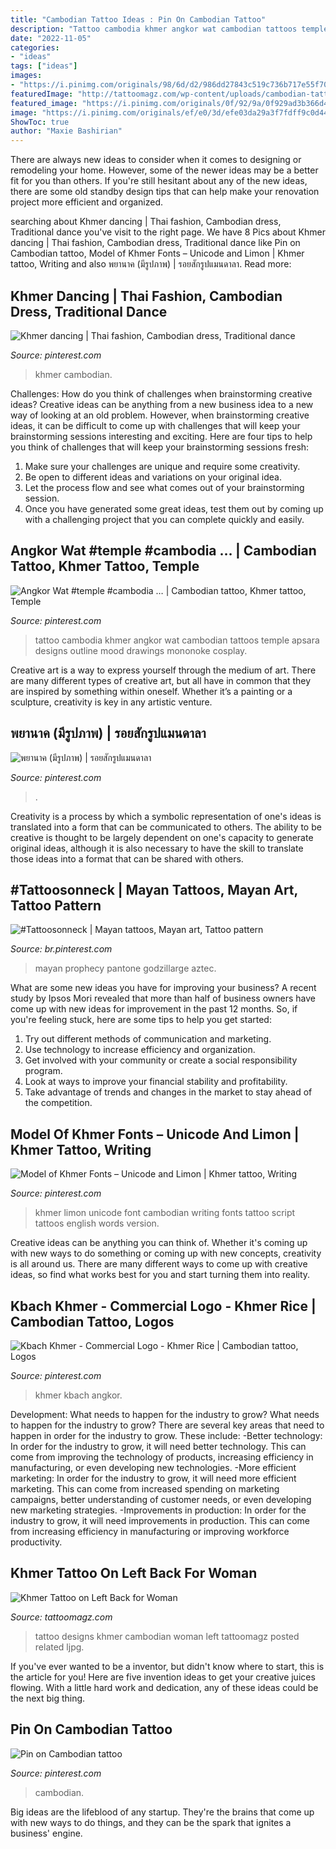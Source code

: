 ```yaml
---
title: "Cambodian Tattoo Ideas : Pin On Cambodian Tattoo"
description: "Tattoo cambodia khmer angkor wat cambodian tattoos temple apsara designs outline mood drawings mononoke cosplay"
date: "2022-11-05"
categories:
- "ideas"
tags: ["ideas"]
images:
- "https://i.pinimg.com/originals/98/6d/d2/986dd27843c519c736b717e55f70f72f.jpg"
featuredImage: "http://tattoomagz.com/wp-content/uploads/cambodian-tattoo-designs-ljpg-1841.jpg"
featured_image: "https://i.pinimg.com/originals/0f/92/9a/0f929ad3b366d4dbfbce540885a32593.jpg"
image: "https://i.pinimg.com/originals/ef/e0/3d/efe03da29a3f7fdff9c0d44c280b3194.jpg"
ShowToc: true
author: "Maxie Bashirian"
---
```



There are always new ideas to consider when it comes to designing or remodeling your home. However, some of the newer ideas may be a better fit for you than others. If you're still hesitant about any of the new ideas, there are some old standby design tips that can help make your renovation project more efficient and organized.

	

		
searching about Khmer dancing | Thai fashion, Cambodian dress, Traditional dance you've visit to the right page. We have 8 Pics about Khmer dancing | Thai fashion, Cambodian dress, Traditional dance like Pin on Cambodian tattoo, Model of Khmer Fonts – Unicode and Limon | Khmer tattoo, Writing and also พยานาค (มีรูปภาพ) | รอยสักรูปแมนดาลา. Read more:
		
    
## Khmer Dancing | Thai Fashion, Cambodian Dress, Traditional Dance

<img loading=lazy src="https://i.pinimg.com/originals/cd/85/da/cd85da59f0a46e3d40c1e1da46a734a4.jpg" onerror="this.onerror=null;this.src='https://tse1.mm.bing.net/th?id=OIP.KoE3lgg5l0_eiOQmwuad6wHaKP&amp;pid=15.1';" alt="Khmer dancing | Thai fashion, Cambodian dress, Traditional dance">

_Source: pinterest.com_

>khmer cambodian. 

	

Challenges: How do you think of challenges when brainstorming creative ideas?
Creative ideas can be anything from a new business idea to a new way of looking at an old problem. However, when brainstorming creative ideas, it can be difficult to come up with challenges that will keep your brainstorming sessions interesting and exciting. Here are four tips to help you think of challenges that will keep your brainstorming sessions fresh: 
1) Make sure your challenges are unique and require some creativity.
2) Be open to different ideas and variations on your original idea.
3) Let the process flow and see what comes out of your brainstorming session.
4) Once you have generated some great ideas, test them out by coming up with a challenging project that you can complete quickly and easily.

    
## Angkor Wat #temple #cambodia … | Cambodian Tattoo, Khmer Tattoo, Temple

<img loading=lazy src="https://i.pinimg.com/originals/0f/92/9a/0f929ad3b366d4dbfbce540885a32593.jpg" onerror="this.onerror=null;this.src='https://tse1.mm.bing.net/th?id=OIP.sj4Ypa8Hf4irpELdicYmQgHaJ8&amp;pid=15.1';" alt="Angkor Wat #temple #cambodia … | Cambodian tattoo, Khmer tattoo, Temple">

_Source: pinterest.com_

>tattoo cambodia khmer angkor wat cambodian tattoos temple apsara designs outline mood drawings mononoke cosplay. 

	

Creative art is a way to express yourself through the medium of art. There are many different types of creative art, but all have in common that they are inspired by something within oneself. Whether it’s a painting or a sculpture, creativity is key in any artistic venture.

    
## พยานาค (มีรูปภาพ) | รอยสักรูปแมนดาลา

<img loading=lazy src="https://i.pinimg.com/originals/42/8a/62/428a62f678b8d9ba781ea85b96487a7c.jpg" onerror="this.onerror=null;this.src='https://tse2.mm.bing.net/th?id=OIP.wtAiJwXkJQbjgjrN3zqI6AHaKX&amp;pid=15.1';" alt="พยานาค (มีรูปภาพ) | รอยสักรูปแมนดาลา">

_Source: pinterest.com_

>. 

	

Creativity is a process by which a symbolic representation of one's ideas is translated into a form that can be communicated to others. The ability to be creative is thought to be largely dependent on one's capacity to generate original ideas, although it is also necessary to have the skill to translate those ideas into a format that can be shared with others.

    
## #Tattoosonneck | Mayan Tattoos, Mayan Art, Tattoo Pattern

<img loading=lazy src="https://i.pinimg.com/originals/56/97/2a/56972a3993d9e01248bd82bbe4bf301f.jpg" onerror="this.onerror=null;this.src='https://tse4.mm.bing.net/th?id=OIP.DTmSLCXSUa0N5Bu5lI1ddQHaJ4&amp;pid=15.1';" alt="#Tattoosonneck | Mayan tattoos, Mayan art, Tattoo pattern">

_Source: br.pinterest.com_

>mayan prophecy pantone godzillarge aztec. 

	

What are some new ideas you have for improving your business?
A recent study by Ipsos Mori revealed that more than half of business owners have come up with new ideas for improvement in the past 12 months. So, if you're feeling stuck, here are some tips to help you get started: 
1. Try out different methods of communication and marketing.
2. Use technology to increase efficiency and organization.
3. Get involved with your community or create a social responsibility program.
4. Look at ways to improve your financial stability and profitability.
5. Take advantage of trends and changes in the market to stay ahead of the competition.

    
## Model Of Khmer Fonts – Unicode And Limon | Khmer Tattoo, Writing

<img loading=lazy src="https://i.pinimg.com/originals/f5/a6/ca/f5a6cac874446884b42e9d990c43ce09.jpg" onerror="this.onerror=null;this.src='https://tse1.mm.bing.net/th?id=OIP.PsqPQbByaRtKT2ZbpotRYwHaKe&amp;pid=15.1';" alt="Model of Khmer Fonts – Unicode and Limon | Khmer tattoo, Writing">

_Source: pinterest.com_

>khmer limon unicode font cambodian writing fonts tattoo script tattoos english words version. 

	

Creative ideas can be anything you can think of. Whether it's coming up with new ways to do something or coming up with new concepts, creativity is all around us. There are many different ways to come up with creative ideas, so find what works best for you and start turning them into reality.

    
## Kbach Khmer - Commercial Logo - Khmer Rice | Cambodian Tattoo, Logos

<img loading=lazy src="https://i.pinimg.com/originals/ef/e0/3d/efe03da29a3f7fdff9c0d44c280b3194.jpg" onerror="this.onerror=null;this.src='https://tse4.mm.bing.net/th?id=OIP.T6Rpgqpwa10ZPpNgCr8dFAHaIj&amp;pid=15.1';" alt="Kbach Khmer - Commercial Logo - Khmer Rice | Cambodian tattoo, Logos">

_Source: pinterest.com_

>khmer kbach angkor. 

	

Development: What needs to happen for the industry to grow?
What needs to happen for the industry to grow? 
There are several key areas that need to happen in order for the industry to grow. These include: 
-Better technology: In order for the industry to grow, it will need better technology. This can come from improving the technology of products, increasing efficiency in manufacturing, or even developing new technologies. 
-More efficient marketing: In order for the industry to grow, it will need more efficient marketing. This can come from increased spending on marketing campaigns, better understanding of customer needs, or even developing new marketing strategies. 
-Improvements in production: In order for the industry to grow, it will need improvements in production. This can come from increasing efficiency in manufacturing or improving workforce productivity.

    
## Khmer Tattoo On Left Back For Woman

<img loading=lazy src="http://tattoomagz.com/wp-content/uploads/cambodian-tattoo-designs-ljpg-1841.jpg" onerror="this.onerror=null;this.src='https://tse3.mm.bing.net/th?id=OIP.DTC4Mi7glpzKTGVndu1oJgAAAA&amp;pid=15.1';" alt="Khmer Tattoo on Left Back for Woman">

_Source: tattoomagz.com_

>tattoo designs khmer cambodian woman left tattoomagz posted related ljpg. 

	

If you've ever wanted to be a inventor, but didn't know where to start, this is the article for you! Here are five invention ideas to get your creative juices flowing. With a little hard work and dedication, any of these ideas could be the next big thing.

    
## Pin On Cambodian Tattoo

<img loading=lazy src="https://i.pinimg.com/originals/98/6d/d2/986dd27843c519c736b717e55f70f72f.jpg" onerror="this.onerror=null;this.src='https://tse4.mm.bing.net/th?id=OIP.CkuMcJgz6a4aPJ_xM_eDzwHaJP&amp;pid=15.1';" alt="Pin on Cambodian tattoo">

_Source: pinterest.com_

>cambodian. 

	

Big ideas are the lifeblood of any startup. They're the brains that come up with new ways to do things, and they can be the spark that ignites a business' engine.

